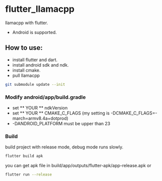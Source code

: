 # flutter_llamacpp
llamacpp with flutter.

- Android is supported.

## How to use:
- install flutter and dart.
- install android sdk and ndk.
- install cmake.
- pull llamacpp
```bash
git submodule update --init
```

### Modify android/app/build.gradle
- set ** YOUR **  ndkVersion
- set ** YOUR **  CMAKE_C_FLAGS (my setting is -DCMAKE_C_FLAGS=-march=armv8.4a+dotprod)
- -DANDROID_PLATFORM must be upper than 23

### Build
build project with release mode, debug mode runs slowly.
```bash
flutter build apk
```
you can get apk file in build/app/outputs/flutter-apk/app-release.apk
or 
```bash
flutter run --release
``` 